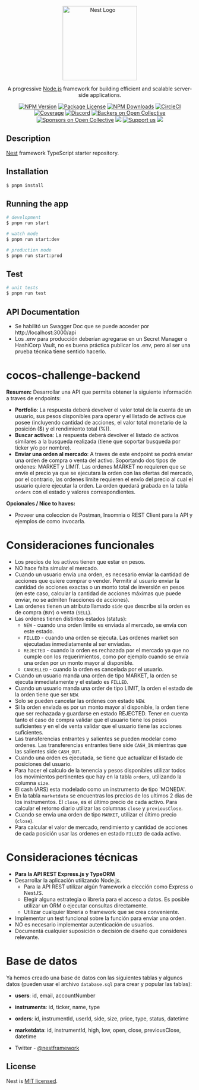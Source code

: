 <p align="center">
  <a href="http://nestjs.com/" target="blank"><img src="https://nestjs.com/img/logo-small.svg" width="200" alt="Nest Logo" /></a>
</p>

  <p align="center">A progressive <a href="http://nodejs.org" target="_blank">Node.js</a> framework for building efficient and scalable server-side applications.</p>
    <p align="center">
<a href="https://www.npmjs.com/~nestjscore" target="_blank"><img src="https://img.shields.io/npm/v/@nestjs/core.svg" alt="NPM Version" /></a>
<a href="https://www.npmjs.com/~nestjscore" target="_blank"><img src="https://img.shields.io/npm/l/@nestjs/core.svg" alt="Package License" /></a>
<a href="https://www.npmjs.com/~nestjscore" target="_blank"><img src="https://img.shields.io/npm/dm/@nestjs/common.svg" alt="NPM Downloads" /></a>
<a href="https://circleci.com/gh/nestjs/nest" target="_blank"><img src="https://img.shields.io/circleci/build/github/nestjs/nest/master" alt="CircleCI" /></a>
<a href="https://coveralls.io/github/nestjs/nest?branch=master" target="_blank"><img src="https://coveralls.io/repos/github/nestjs/nest/badge.svg?branch=master#9" alt="Coverage" /></a>
<a href="https://discord.gg/G7Qnnhy" target="_blank"><img src="https://img.shields.io/badge/discord-online-brightgreen.svg" alt="Discord"/></a>
<a href="https://opencollective.com/nest#backer" target="_blank"><img src="https://opencollective.com/nest/backers/badge.svg" alt="Backers on Open Collective" /></a>
<a href="https://opencollective.com/nest#sponsor" target="_blank"><img src="https://opencollective.com/nest/sponsors/badge.svg" alt="Sponsors on Open Collective" /></a>
  <a href="https://paypal.me/kamilmysliwiec" target="_blank"><img src="https://img.shields.io/badge/Donate-PayPal-ff3f59.svg"/></a>
    <a href="https://opencollective.com/nest#sponsor"  target="_blank"><img src="https://img.shields.io/badge/Support%20us-Open%20Collective-41B883.svg" alt="Support us"></a>
  <a href="https://twitter.com/nestframework" target="_blank"><img src="https://img.shields.io/twitter/follow/nestframework.svg?style=social&label=Follow"></a>
</p>
  <!--[![Backers on Open Collective](https://opencollective.com/nest/backers/badge.svg)](https://opencollective.com/nest#backer)
  [![Sponsors on Open Collective](https://opencollective.com/nest/sponsors/badge.svg)](https://opencollective.com/nest#sponsor)-->

## Description

[Nest](https://github.com/nestjs/nest) framework TypeScript starter repository.

## Installation

```bash
$ pnpm install
```

## Running the app

```bash
# development
$ pnpm run start

# watch mode
$ pnpm run start:dev

# production mode
$ pnpm run start:prod
```

## Test

```bash
# unit tests
$ pnpm run test
```

## API Documentation

- Se habilitó un Swagger Doc que se puede acceder por http://localhost:3000/api
- Los .env para producción deberían agregarse en un Secret Manager o HashiCorp Vault, no es buena práctica publicar los .env, pero al ser una prueba técnica tiene sentido hacerlo.

# cocos-challenge-backend

**Resumen:**
Desarrollar una API que permita obtener la siguiente información a traves de endpoints:
- **Portfolio**: La respuesta deberá devolver el valor total de la cuenta de un usuario, sus pesos disponibles para operar y el listado de activos que posee (incluyendo cantidad de acciones, el valor total monetario de la posición ($) y el rendimiento total (%)).
- **Buscar activos**: La respuesta deberá devolver el listado de activos similares a la busqueda realizada (tiene que soportar busqueda por ticker y/o por nombre).
- **Enviar una orden al mercado**: A traves de este endpoint se podrá enviar una orden de compra o venta del activo. Soportando dos tipos de ordenes: MARKET y LIMIT. Las ordenes MARKET no requieren que se envíe el precio ya que se ejecutara la orden con las ofertas del mercado, por el contrario, las ordenes limite requieren el envío del precio al cual el usuario quiere ejecutar la orden. La orden quedará grabada en la tabla `orders` con el estado y valores correspondientes.

**Opcionales / Nice to haves:**
- Proveer una coleccion de Postman, Insomnia o REST Client para la API y ejemplos de como invocarla.

# Consideraciones funcionales
- Los precios de los activos tienen que estar en pesos.
- NO hace falta simular el mercado.
- Cuando un usuario envía una orden, es necesario enviar la cantidad de acciones que quiere comprar o vender. Permitir al usuario enviar la cantidad de acciones exactas o un monto total de inversión en pesos (en este caso, calcular la cantidad de acciones máximas que puede enviar, no se admiten fracciones de acciones).
- Las ordenes tienen un atributo llamado `side` que describe si la orden es de compra (`BUY`) o venta (`SELL`).
- Las ordenes tienen distintos estados (status): 
    - `NEW` - cuando una orden limite es enviada al mercado, se envía con este estado.
    - `FILLED` - cuando una orden se ejecuta. Las ordenes market son ejecutadas inmediatamente al ser enviadas.
    - `REJECTED` - cuando la orden es rechazada por el mercado ya que no cumple con los requerimientos, como por ejemplo cuando se envía una orden por un monto mayor al disponible.
    - `CANCELLED` - cuando la orden es cancelada por el usuario.
- Cuando un usuario manda una orden de tipo MARKET, la orden se ejecuta inmediatamente y el estado es `FILLED`.
- Cuando un usuario manda una order de tipo LIMIT, la orden el estado de la orden tiene que ser `NEW`.
- Solo se pueden cancelar las ordenes con estado `NEW`.
- Si la orden enviada es por un monto mayor al disponible, la orden tiene que ser rechazada y guardarse en estado REJECTED. Tener en cuenta tanto el caso de compra validar que el usuario tiene los pesos suficientes y en el de venta validar que el usuario tiene las acciones suficientes.
- Las transferencias entrantes y salientes se pueden modelar como ordenes. Las transferencias entrantes tiene side `CASH_IN` mientras que las salientes side `CASH_OUT`.
- Cuando una orden es ejecutada, se tiene que actualizar el listado de posiciones del usuario.
- Para hacer el calculo de la tenencia y pesos disponibles utilizar todos los movimientos pertinentes que hay en la tabla `orders`, utilizando la columna `size`.
- El cash (ARS) esta modelado como un instrumento de tipo 'MONEDA'.
- En la tabla `marketdata` se encuentras los precios de los ultimos 2 dias de los instrumentos. El `close`, es el último precio de cada activo. Para calcular el retorno diario utilizar las columnas `close` y `previousClose`.
- Cuando se envia una orden de tipo `MARKET`, utilizar el último precio (`close`).
- Para calcular el valor de mercado, rendimiento y cantidad de acciones de cada posición usar las ordenes en estado `FILLED` de cada activo.

# Consideraciones técnicas
- **Para la API REST Express.js y TypeORM**
- Desarrollar la aplicación utilizando Node.js. 
  - Para la API REST utilizar algún framework a elección como Express o NestJS.
  - Elegir alguna estrategia o libreria para el acceso a datos. Es posible utilizar un ORM o ejecutar consultas directamente.
  - Utilizar cualquier libreria o framework que se crea conveniente.
- Implementar un test funcional sobre la función para enviar una orden.
- NO es necesario implementar autenticación de usuarios.
- Documentá cualquier suposición o decisión de diseño que consideres relevante.

# Base de datos
Ya hemos creado una base de datos con las siguientes tablas y algunos datos (pueden usar el archivo `database.sql` para crear y popular las tablas):
- **users**: id, email, accountNumber
- **instruments**: id, ticker, name, type
- **orders**: id, instrumentId, userId, side, size, price, type, status, datetime
- **marketdata**: id, instrumentId, high, low, open, close, previousClose, datetime


- Twitter - [@nestframework](https://twitter.com/nestframework)

## License

Nest is [MIT licensed](LICENSE).
